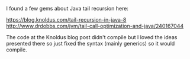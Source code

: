 I found a few gems about Java tail recursion here:

https://blog.knoldus.com/tail-recursion-in-java-8
http://www.drdobbs.com/jvm/tail-call-optimization-and-java/240167044

The code at the Knoldus blog post didn't compile but I loved the ideas presented there so just fixed the syntax (mainly generics) so it would compile.
